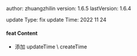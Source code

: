 author:       zhuangzhilin
version:      1.6.5
lastVersion:  1.6.4

update Type:  fix
update Time:  2022 11 24

#### feat Content
- 添加 updateTime \ createTime


